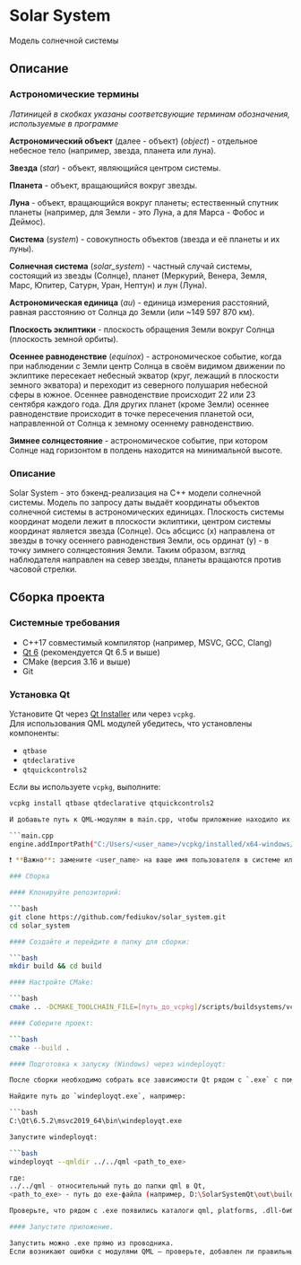# Solar System
Модель солнечной системы

## Описание

### Астрономические термины

*Латиницей в скобках указаны соответсвующие терминам обозначения, используемые в программе*

**Астрономический объект** (далее - объект) (*object*) - отдельное небесное тело (например, звезда, планета или луна).

**Звезда** (*star*) - объект, являющийся центром системы.

**Планета** - объект, вращающийся вокруг звезды.

**Луна** - объект, вращающийся вокруг планеты; естественный спутник планеты (например, для Земли - это Луна, а для Марса - Фобос и Деймос).

**Система** (*system*) - совокупность объектов (звезда и её планеты и их луны).

**Солнечная система** (*solar_system*) - частный случай системы, состоящий из звезды (Солнце), планет (Меркурий, Венера, Земля, Марс, Юпитер, Сатурн, Уран, Нептун) и лун (Луна).

**Астрономическая единица** (*au*) - единица измерения расстояний, равная расстоянию от Солнца до Земли (или ~149 597 870 км).

**Плоскость эклиптики** - плоскость обращения Земли вокруг Солнца (плоскость земной орбиты).

**Осеннее равноденствие** (*equinox*) - астрономическое событие, когда при наблюдении с Земли центр Солнца в своём видимом движении по эклиптике пересекает небесный экватор (круг, лежащий в плоскости земного экватора) и переходит из северного полушария небесной сферы в южное. Осеннее равноденствие происходит 22 или 23 сентября каждого года. Для других планет (кроме Земли) осеннее равноденствие происходит в точке пересечения планетой оси, направленной от Солнца к земному осеннему равноденствию.

**Зимнее солнцестояние** -  астрономическое событие, при котором Солнце над горизонтом в полдень находится на минимальной высоте.


### Описание

Solar System - это бэкенд-реализация на C++ модели солнечной системы. Модель по запросу даты выдаёт координаты объектов солнечной системы в астрономических единицах. Плоскость системы координат модели лежит в плоскости эклиптики, центром системы координат является звезда (Солнце). Ось абсцисс (x) направлена от звезды в точку осеннего равноденствия Земли, ось ординат (y) - в точку зимнего солнцестояния Земли. Таким образом, взгляд наблюдателя направлен на север звезды, планеты вращаются против часовой стрелки.

## Сборка проекта

### Системные требования

- C++17 совместимый компилятор (например, MSVC, GCC, Clang)
- [Qt 6](https://www.qt.io/download) (рекомендуется Qt 6.5 и выше)
- CMake (версия 3.16 и выше)
- Git

### Установка Qt

Установите Qt через [Qt Installer](https://www.qt.io/download) или через `vcpkg`.  
Для использования QML модулей убедитесь, что установлены компоненты:

- `qtbase`
- `qtdeclarative`
- `qtquickcontrols2`

Если вы используете `vcpkg`, выполните:

```bash
vcpkg install qtbase qtdeclarative qtquickcontrols2

И добавьте путь к QML-модулям в main.cpp, чтобы приложение находило их:

```main.cpp
engine.addImportPath("C:/Users/<user_name>/vcpkg/installed/x64-windows/Qt6/qml");

❗️ **Важно**: замените <user_name> на ваше имя пользователя в системе или замените путь полностью, если vcpkg и qt был утсановлен по другому пути.

### Сборка

#### Клонируйте репозиторий:

```bash
git clone https://github.com/fediukov/solar_system.git
cd solar_system

#### Создайте и перейдите в папку для сборки:

```bash
mkdir build && cd build

#### Настройте CMake:

```bash
cmake .. -DCMAKE_TOOLCHAIN_FILE=[путь_до_vcpkg]/scripts/buildsystems/vcpkg.cmake

#### Соберите проект:

```bash
cmake --build .

#### Подготовка к запуску (Windows) через windeployqt:

После сборки необходимо собрать все зависимости Qt рядом с `.exe` с помощью утилиты `windeployqt`, которая поставляется с Qt и подтягивает необходимые зависимости к exe-файлу. Иначе приложение не будет запускаться.

Найдите путь до `windeployqt.exe`, например:

```bash
C:\Qt\6.5.2\msvc2019_64\bin\windeployqt.exe

Запустите windeployqt:

```bash
windeployqt --qmldir ../../qml <path_to_exe>

где:
../../qml - относительный путь до папки qml в Qt,
<path_to_exe> - путь до exe-файла (например, D:\SolarSystemQt\out\build\x64-Release\SolarSystemQt)

Проверьте, что рядом с .exe появились каталоги qml, platforms, .dll-библиотеки и другое.

#### Запустите приложение.

Запустить можно .exe прямо из проводника.
Если возникают ошибки с модулями QML — проверьте, добавлен ли правильный путь в addImportPath и установлены ли нужные Qt-компоненты.
